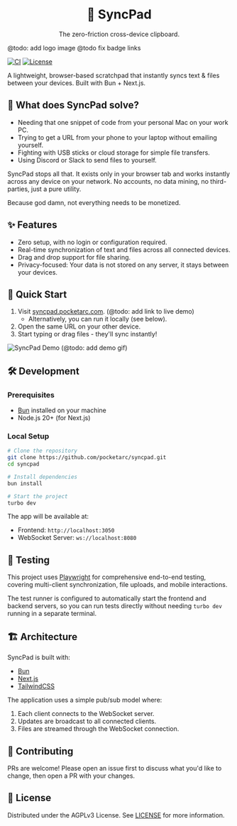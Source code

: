 <div align="center">
  <h1>🔄 SyncPad</h1>
  <p>The zero-friction cross-device clipboard.</p>
</div>

@todo: add logo image
@todo fix badge links

[![CI](https://github.com/pocketarc/syncpad/actions/workflows/ci.yml/badge.svg)](https://github.com/pocketarc/syncpad/actions/workflows/ci.yml)
[![License](https://img.shields.io/badge/license-AGPLv3-blue.svg)](LICENSE)

A lightweight, browser-based scratchpad that instantly syncs text & files between your devices. Built with Bun + Next.js.

## 🤔 What does SyncPad solve?

- Needing that one snippet of code from your personal Mac on your work PC.
- Trying to get a URL from your phone to your laptop without emailing yourself.
- Fighting with USB sticks or cloud storage for simple file transfers.
- Using Discord or Slack to send files to yourself.

SyncPad stops all that. It exists only in your browser tab and works instantly across any device on your network. No accounts, no data mining, no third-parties, just a pure utility.

Because god damn, not everything needs to be monetized.

## ✨ Features

- Zero setup, with no login or configuration required.
- Real-time synchronization of text and files across all connected devices.
- Drag and drop support for file sharing.
- Privacy-focused: Your data is not stored on any server, it stays between your devices.

## 🚀 Quick Start

1. Visit [syncpad.pocketarc.com](https://syncpad.pocketarc.com). (@todo: add link to live demo)
   - Alternatively, you can run it locally (see below).
2. Open the same URL on your other device.
3. Start typing or drag files - they'll sync instantly!

![SyncPad Demo](demo.gif) (@todo: add demo gif)

## 🛠 Development

### Prerequisites

- [Bun](https://bun.sh) installed on your machine
- Node.js 20+ (for Next.js)

### Local Setup

```bash
# Clone the repository
git clone https://github.com/pocketarc/syncpad.git
cd syncpad

# Install dependencies
bun install

# Start the project
turbo dev
```

The app will be available at:
- Frontend: `http://localhost:3050`
- WebSocket Server: `ws://localhost:8080`

## 🧪 Testing

This project uses [Playwright](https://playwright.dev/) for comprehensive end-to-end testing, covering multi-client synchronization, file uploads, and mobile interactions.

The test runner is configured to automatically start the frontend and backend servers, so you can run tests directly without needing `turbo dev` running in a separate terminal.

## 🏗 Architecture

SyncPad is built with:
- [Bun](https://bun.sh)
- [Next.js](https://nextjs.org)
- [TailwindCSS](https://tailwindcss.com)

The application uses a simple pub/sub model where:

1. Each client connects to the WebSocket server.
2. Updates are broadcast to all connected clients.
3. Files are streamed through the WebSocket connection.

## 📝 Contributing

PRs are welcome! Please open an issue first to discuss what you'd like to change, then open a PR with your changes.

## 📜 License

Distributed under the AGPLv3 License. See [LICENSE](LICENSE) for more information.